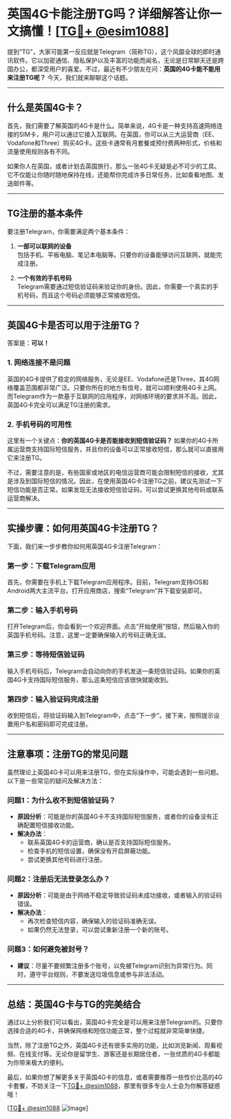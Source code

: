 # 英国4G卡能注册TG吗？详细解答让你一文搞懂！[[TG💪+ @esim1088](https://t.me/s/esim1088)]

提到“TG”，大家可能第一反应就是Telegram（简称TG），这个风靡全球的即时通讯软件。它以加密通信、隐私保护以及丰富的功能而闻名，无论是日常聊天还是跨国办公，都深受用户的喜爱。不过，最近有不少朋友在问：**英国的4G卡能不能用来注册TG呢？** 今天，我们就来聊聊这个话题。

---

## 什么是英国4G卡？

首先，我们需要了解英国的4G卡是什么。简单来说，4G卡是一种支持高速网络连接的SIM卡，用户可以通过它接入互联网。在英国，你可以从三大运营商（EE、Vodafone和Three）购买4G卡。这些卡通常有月套餐或预付费两种形式，价格和流量使用规则各有不同。

如果你人在英国，或者计划去英国旅行，那么一张4G卡无疑是必不可少的工具。它不仅能让你随时随地保持在线，还能帮你完成许多日常任务，比如查看地图、发送邮件等。

---

## TG注册的基本条件

要注册Telegram，你需要满足两个基本条件：

1. **一部可以联网的设备**  
   包括手机、平板电脑、笔记本电脑等。只要你的设备能够访问互联网，就能完成注册。

2. **一个有效的手机号码**  
   Telegram需要通过短信验证码来验证你的身份。因此，你需要一个真实的手机号码，而且这个号码必须能够正常接收短信。

---

## 英国4G卡是否可以用于注册TG？

答案是：**可以！**

### 1. 网络连接不是问题
英国的4G卡提供了稳定的网络服务，无论是EE、Vodafone还是Three，其4G网络覆盖范围都非常广泛。只要你所在的地方有信号，就可以顺利使用4G卡上网。而Telegram作为一款基于互联网的应用程序，对网络环境的要求并不高。因此，英国4G卡完全可以满足TG注册的需求。

### 2. 手机号码的可用性
这里有一个关键点：**你的英国4G卡是否能接收到短信验证码？** 如果你的4G卡所属运营商支持国际短信服务，并且你的设备可以正常接收短信，那么就可以直接用它来注册TG。

不过，需要注意的是，有些国家或地区的电信运营商可能会限制短信的接收，尤其是涉及到国际短信的情况。因此，在使用英国4G卡注册TG之前，建议先测试一下短信功能是否正常。如果发现无法接收短信验证码，可以尝试更换其他号码或联系运营商解决。

---

## 实操步骤：如何用英国4G卡注册TG？

下面，我们来一步步教你如何用英国4G卡注册Telegram：

### 第一步：下载Telegram应用
首先，你需要在手机上下载Telegram应用程序。目前，Telegram支持iOS和Android两大主流平台。打开应用商店，搜索“Telegram”并下载安装即可。

### 第二步：输入手机号码
打开Telegram后，你会看到一个欢迎界面。点击“开始使用”按钮，然后输入你的英国手机号码。注意，这里一定要确保输入的号码正确无误。

### 第三步：等待短信验证码
输入手机号码后，Telegram会自动向你的手机发送一条短信验证码。如果你的英国4G卡支持国际短信服务，那么这条短信应该很快就能收到。

### 第四步：输入验证码完成注册
收到短信后，将验证码输入到Telegram中，点击“下一步”。接下来，按照提示设置用户名和密码即可完成注册。

---

## 注意事项：注册TG的常见问题

虽然理论上英国4G卡可以用来注册TG，但在实际操作中，可能会遇到一些问题。以下是一些常见的疑问及解决方法：

### 问题1：为什么收不到短信验证码？
- **原因分析**：可能是你的英国4G卡不支持国际短信服务，或者你的设备没有正确配置短信接收功能。
- **解决办法**：
  - 联系英国4G卡的运营商，确认是否支持国际短信服务。
  - 检查手机的短信设置，确保没有开启屏蔽功能。
  - 尝试更换其他号码进行注册。

### 问题2：注册后无法登录怎么办？
- **原因分析**：可能是由于网络不稳定导致验证码未成功接收，或者输入的验证码错误。
- **解决办法**：
  - 再次检查短信内容，确保输入的验证码准确无误。
  - 如果仍然无法登录，可以尝试重新注册一个新的账号。

### 问题3：如何避免被封号？
- **建议**：尽量不要频繁注册多个账号，以免被Telegram识别为异常行为。同时，遵守平台规则，不要发送垃圾信息或参与非法活动。

---

## 总结：英国4G卡与TG的完美结合

通过以上分析我们可以看出，英国4G卡完全是可以用来注册Telegram的。只要你选择合适的4G卡，并确保网络和短信功能正常，整个过程就非常简单快捷。

当然，除了注册TG之外，英国4G卡还有很多实用的功能，比如浏览新闻、观看视频、在线支付等。无论你是留学生、游客还是长期居住者，一张优质的4G卡都能为你带来极大的便利。

最后，如果你想了解更多关于英国4G卡的信息，或者需要推荐一些性价比高的4G卡套餐，不妨关注一下[TG💪+ @esim1088](https://t.me/s/esim1088)，那里有很多专业人士会为你解答疑惑哦！

[[TG💪+ @esim1088](https://t.me/s/esim1088) ![Image](https://i.postimg.cc/4NQfJmqS/Snipaste-2025-05-13-00-14-12.png)]